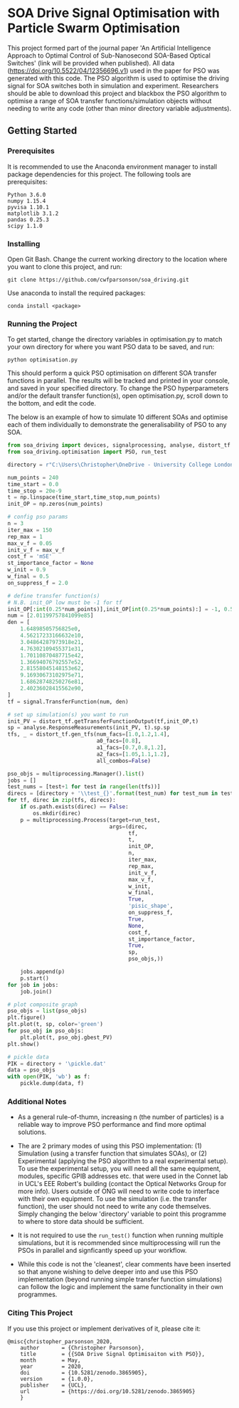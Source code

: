 # SOA Drive Signal Optimisation with Particle Swarm Optimisation

This project formed part of the journal paper 'An Artificial Intelligence Approach to Optimal Control of Sub-Nanosecond SOA-Based Optical Switches' (link will be provided when published). All data (https://doi.org/10.5522/04/12356696.v1) used in the paper for PSO was generated with this code. The PSO algorithm is used to optimise the driving signal for SOA switches both in simulation and experiment. Researchers should be able to download this project and blackbox the PSO algorithm to optimise a range of SOA transfer functions/simulation objects without needing to write any code (other than minor directory variable adjustments). 

## Getting Started

### Prerequisites
It is recommended to use the Anaconda environment manager to install package dependencies for this project. The following tools are prerequisites:
```
Python 3.6.0
numpy 1.15.4
pyvisa 1.10.1
matplotlib 3.1.2
pandas 0.25.3
scipy 1.1.0
```

### Installing
Open Git Bash. Change the current working directory to the location where you want to clone this project, and run:
```
git clone https://github.com/cwfparsonson/soa_driving.git
```
Use anaconda to install the required packages:
```
conda install <package>
```

### Running the Project
To get started, change the directory variables in optimisation.py to match your own directory for where you want PSO data to be saved, and run:
```
python optimisation.py
```
This should perform a quick PSO optimisation on different SOA transfer functions in parallel. The results will be tracked and printed in your console, and saved in your specified directory. To change the PSO hyperparameters and/or the default transfer function(s), open optimisation.py, scroll down to the bottom, and edit the code.

The below is an example of how to simulate 10 different SOAs and optimise each of them individually to demonstrate the generalisability of PSO to any SOA. 

```python
from soa_driving import devices, signalprocessing, analyse, distort_tf
from soa_driving.optimisation import PSO, run_test

directory = r"C:\Users\Christopher\OneDrive - University College London\ipes_cdt\phd_project\projects\soa_driving\files\data\neat_test"

num_points = 240
time_start = 0.0
time_stop = 20e-9 
t = np.linspace(time_start,time_stop,num_points)
init_OP = np.zeros(num_points)

# config pso params
n = 3 
iter_max = 150
rep_max = 1
max_v_f = 0.05
init_v_f = max_v_f
cost_f = 'mSE'
st_importance_factor = None
w_init = 0.9
w_final = 0.5
on_suppress_f = 2.0

# define transfer function(s)
# N.B. init_OP low must be -1 for tf
init_OP[:int(0.25*num_points)],init_OP[int(0.25*num_points):] = -1, 0.5
num = [2.01199757841099e85]
den = [
    1.64898505756825e0,
    4.56217233166632e10,
    3.04864287973918e21,
    4.76302109455371e31,
    1.70110870487715e42,
    1.36694076792557e52,
    2.81558045148153e62,
    9.16930673102975e71,
    1.68628748250276e81,
    2.40236028415562e90,
]
tf = signal.TransferFunction(num, den)

# set up simulation(s) you want to run
init_PV = distort_tf.getTransferFunctionOutput(tf,init_OP,t)
sp = analyse.ResponseMeasurements(init_PV, t).sp.sp
tfs, _ = distort_tf.gen_tfs(num_facs=[1.0,1.2,1.4], 
                            a0_facs=[0.8],
                            a1_facs=[0.7,0.8,1.2],
                            a2_facs=[1.05,1.1,1.2],
                            all_combos=False)

pso_objs = multiprocessing.Manager().list()
jobs = []
test_nums = [test+1 for test in range(len(tfs))]
direcs = [directory + '\\test_{}'.format(test_num) for test_num in test_nums]
for tf, direc in zip(tfs, direcs):
    if os.path.exists(direc) == False:
        os.mkdir(direc)
    p = multiprocessing.Process(target=run_test, 
                                args=(direc, 
                                      tf, 
                                      t, 
                                      init_OP, 
                                      n, 
                                      iter_max, 
                                      rep_max, 
                                      init_v_f, 
                                      max_v_f, 
                                      w_init, 
                                      w_final, 
                                      True, 
                                      'pisic_shape', 
                                      on_suppress_f, 
                                      True, 
                                      None, 
                                      cost_f, 
                                      st_importance_factor, 
                                      True, 
                                      sp, 
                                      pso_objs,))

    jobs.append(p)
    p.start()
for job in jobs:
    job.join()

# plot composite graph
pso_objs = list(pso_objs)
plt.figure()
plt.plot(t, sp, color='green')
for pso_obj in pso_objs:
    plt.plot(t, pso_obj.gbest_PV)
plt.show()

# pickle data
PIK = directory + '\pickle.dat'
data = pso_objs
with open(PIK, 'wb') as f:
    pickle.dump(data, f)
```

### Additional Notes
- As a general rule-of-thumn, increasing n (the number of particles) is a reliable way to improve PSO performance and find more optimal solutions.

- The are 2 primary modes of using this PSO implementation: (1) Simulation (using a transfer function that simulates SOAs), or (2) Experimental (applying the PSO algorithm to a real experimental setup). To use the experimental setup, you will need all the same equipment, modules, specific GPIB addresses etc. that were used in the Connet lab in UCL's EEE Robert's building (contact the Optical Networks Group for more info). Users outside of ONG will need to write code to interface with their own equipment. To use the simulation (i.e. the transfer function), the user should not need to write any code themselves. Simply changing the below 'directory' variable to point this programme to where to store data should be sufficient. 

- It is not required to use the `run_test()` function when running multiple simulations, but it is recommended since multiprocessing will run the PSOs in parallel and signficantly speed up your workflow. 

- While this code is not the 'cleanest', clear comments have been inserted so that anyone wishing to delve deeper into and use this PSO implementation (beyond running simple transfer function simulations) can follow the logic and implement the same functionality in their own programmes.


### Citing This Project
If you use this project or implement derivatives of it, please cite it:
```
@misc{christopher_parsonson_2020,
    author       = {Christopher Parsonson},
    title        = {{SOA Drive Signal Optimisaiton with PSO}},
    month        = May,
    year         = 2020,
    doi          = {10.5281/zenodo.3865905},
    version      = {1.0.0},
    publisher    = {UCL},
    url          = {https://doi.org/10.5281/zenodo.3865905}
    }
```














